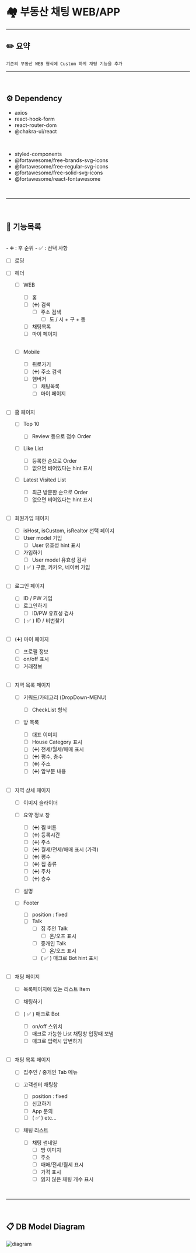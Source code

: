 # 🏘️ 부동산 채팅 WEB/APP

---

## ✏️ 요약

    기존의 부동산 WEB 형식에 Custom 하게 채팅 기능을 추가

---

<br />

## ⚙️ Dependency

- axios
- react-hook-form
- react-router-dom
- @chakra-ui/react

<br/>

- styled-components
- @fortawesome/free-brands-svg-icons
- @fortawesome/free-regular-svg-icons
- @fortawesome/free-solid-svg-icons
- @fortawesome/react-fontawesome

<br />

---

<br />

## 📄 기능목록

<br/>
- ➕ : 후 순위
- ✅ : 선택 사항
<br/>

- [ ] 로딩

- [ ] 헤더

  - [ ] WEB

    - [ ] 홈
    - [ ] (➕) 검색
      - [ ] 주소 검색
        - [ ] 도 / 시 + 구 + 동
    - [ ] 채팅목록
    - [ ] 마이 페이지

    <br />

  - [ ] Mobile

    - [ ] 뒤로가기
    - [ ] (➕) 주소 검색
    - [ ] 햄버거
      - [ ] 채팅목록
      - [ ] 마이 페이지

    <br/>

- [ ] 홈 페이지

  - [ ] Top 10
    - [ ] Review 등으로 점수 Order
  - [ ] Like List
    - [ ] 등록한 순으로 Order
    - [ ] 없으면 비어있다는 hint 표시
  - [ ] Latest Visited List

    - [ ] 최근 방문한 순으로 Order
    - [ ] 없으면 비어있다는 hint 표시

    <br/>

- [ ] 회원가입 페이지

  - [ ] isHost, isCustom, isRealtor 선택 페이지
  - [ ] User model 기입
    - [ ] User 유효성 hint 표시
  - [ ] 가입하기
    - [ ] User model 유효성 검사
  - [ ] ( ✅ ) 구글, 카카오, 네이버 가입

  <br/>

- [ ] 로그인 페이지

  - [ ] ID / PW 기입
  - [ ] 로그인하기
    - [ ] ID/PW 유효성 검사
  - [ ] ( ✅ ) ID / 비번찾기

  <br/>

- [ ] (➕) 마이 페이지

  - [ ] 프로필 정보
  - [ ] on/off 표시
  - [ ] 거래정보

  <br/>

- [ ] 지역 목록 페이지

  - [ ] 키워드/카테고리 (DropDown-MENU)
    - [ ] CheckList 형식
  - [ ] 방 목록

    - [ ] 대표 이미지
    - [ ] House Category 표시
    - [ ] (➕) 전세/월세/매매 표시
    - [ ] (➕) 평수, 층수
    - [ ] (➕) 주소
    - [ ] (➕) 앞부분 내용

    <br/>

- [ ] 지역 상세 페이지

  - [ ] 이미지 슬라이더
  - [ ] 요약 정보 창

    - [ ] (➕) 찜 버튼
    - [ ] (➕) 등록시간
    - [ ] (➕) 주소
    - [ ] (➕) 월세/전세/매매 표시 (가격)
    - [ ] (➕) 평수
    - [ ] (➕) 집 종류
    - [ ] (➕) 주차
    - [ ] (➕) 층수

  - [ ] 설명
  - [ ] Footer

    - [ ] position : fixed
    - [ ] Talk
      - [ ] 집 주인 Talk
        - [ ] 온/오프 표시
      - [ ] 중개인 Talk
        - [ ] 온/오프 표시
      - [ ] ( ✅ ) 매크로 Bot hint 표시

    <br/>

- [ ] 채팅 페이지

  - [ ] 목록페이지에 있는 리스트 Item
  - [ ] 채팅하기
  - [ ] ( ✅ ) 매크로 Bot

    - [ ] on/off 스위치
    - [ ] 매크로 가능한 List 채팅창 입장때 보냄
    - [ ] 매크로 입력시 답변하기

    <br />

- [ ] 채팅 목록 페이지

  - [ ] 집주인 / 중개인 Tab 메뉴
  - [ ] 고객센터 채팅창
    - [ ] position : fixed
    - [ ] 신고하기
    - [ ] App 문의
    - [ ] ( ✅ ) etc...
  - [ ] 채팅 리스트

    - [ ] 채팅 썸네일
      - [ ] 방 이미지
      - [ ] 주소
      - [ ] 매매/전세/월세 표시
      - [ ] 가격 표시
      - [ ] 읽지 않은 채팅 개수 표시

<br />

---

<br />

## 📋 DB Model Diagram

![diagram](https://velog.velcdn.com/images/hugh0223/post/e6abb1ec-5b59-4b1c-9028-35ae68a412c7/image.png)

<br />
